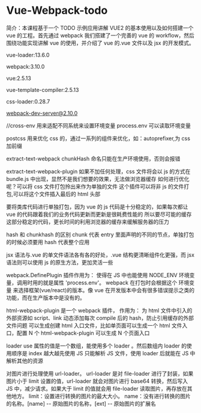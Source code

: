 # Vue-Webpack-todo

简介：本课程基于一个 TODO 示例应用讲解 VUE2 的基本使用以及如何搭建一个 vue 的工程。首先通过 webpack 我们搭建了一个完善的 vue 的 workflow，然后围绕功能实现讲解 vue 的使用，并介绍了 vue 的.vue 文件以及 jsx 的开发模式。

vue-loader:13.6.0

webpack:3.10.0

vue:2.5.13

vue-template-compiler:2.5.13

css-loader:0.28.7

webpack-dev-server@2.10.0

//cross-env 用来适配不同系统来设置环境变量
process.env 可以读取环境变量

postcss 用来优化 css 的，通过一系列的组件来优化，如：autoprefixer,为 css 加前缀

extract-text-webpack
chunkHash 命名只能在生产环境使用，否则会报错

extract-text-webpack-plugin
如果不加任何处理，css 文件将会以 js 的方式在 bundle.js 中出现，显然不是我们想要的效果，无法做浏览器缓存
如何进行优化呢？可以将 css 文件打包拎出来作为单独的文件
这个插件可以将非 js 的文件打包,可以将这个文件插入最后的 html 头部

要将类库代码进行单独打包，因为 vue 的 js 代码是十分稳定的，如果每次都让 vue 的代码跟着我们的业务代码更新而更新是很耗费性能的
所以要尽可能的缓存这部分稳定的代码，更长时间的利用浏览器的缓存来缓解服务器的压力

hash 和 chunkhash 的区别
chunk 代表 entry 里面声明的不同的节点，单独打包的时候必须要用
hash 代表整个应用

jsx 语法与.vue 的单文件语法各有各的好处，.vue 结构更清晰组件化更强，而 jsx 语法则可以使用 js 的原生方法，更加灵活一些

webpack.DefinePlugin 插件作用为：
使得在 JS 中也能使用 NODE_ENV 环境变量，调用时用的就是属性 'process.env'。
webpack 在打包时会根据这个 环境变量 来选择框架(vue/react)的版本。像 vue 在开发版本中会有很多错误提示之类的功能，而在生产版本中是没有的。

html-webpack-plugin 是一个 webpack 插件， 作用为：
为 html 文件中引入的外部资源如 script、link 动态添加每次 compile 后的 hash，防止引用缓存的外部文件问题
可以生成创建 html 入口文件，比如单页面可以生成一个 html 文件入口，配置 N 个 html-webpack-plugin 可以生成 N 个页面入口

loader
use 属性的值是一个数组，能使用多个 loader 。然后数组内 loader 的使用顺序是 index 越大越先使用
JS 只能解析 JS 文件，使用 loader 后就能在 JS 中解析其他的资源

对图片进行处理使用 url-loader。
url-loader 是对 file-loader 进行了封装，如果图片小于 limit 设置的值，url-loader 就会对图片进行 base64 转换，然后写入 JS 中，减少请求。如果大于 limit 的值就会用 file-loader 读取图片，再存放在其他地方。
limit：设置进行转换的图片的最大大小。
name：没有进行转换的图片的名称。[name] -- 原始图片的名称，[ext] -- 原始图片的扩展名
